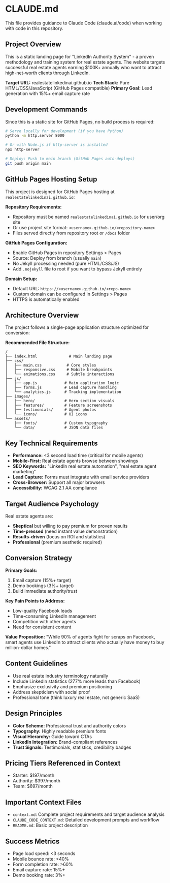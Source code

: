 # CLAUDE.md

This file provides guidance to Claude Code (claude.ai/code) when working with code in this repository.

## Project Overview

This is a static landing page for "LinkedIn Authority System" - a proven methodology and training system for real estate agents. The website targets successful real estate agents earning $100K+ annually who want to attract high-net-worth clients through LinkedIn.

**Target URL:** realestatelinkedinai.github.io
**Tech Stack:** Pure HTML/CSS/JavaScript (GitHub Pages compatible)
**Primary Goal:** Lead generation with 15%+ email capture rate

## Development Commands

Since this is a static site for GitHub Pages, no build process is required:

```bash
# Serve locally for development (if you have Python)
python -m http.server 8000

# Or with Node.js if http-server is installed
npx http-server

# Deploy: Push to main branch (GitHub Pages auto-deploys)
git push origin main
```

## GitHub Pages Hosting Setup

This project is designed for GitHub Pages hosting at `realestatelinkedinai.github.io`:

**Repository Requirements:**
- Repository must be named `realestatelinkedinai.github.io` for user/org site
- Or use project site format: `<username>.github.io/<repository-name>`
- Files served directly from repository root or `/docs` folder

**GitHub Pages Configuration:**
- Enable GitHub Pages in repository Settings > Pages
- Source: Deploy from branch (usually `main`)
- No Jekyll processing needed (pure HTML/CSS/JS)
- Add `.nojekyll` file to root if you want to bypass Jekyll entirely

**Domain Setup:**
- Default URL: `https://<username>.github.io/<repo-name>`
- Custom domain can be configured in Settings > Pages
- HTTPS is automatically enabled

## Architecture Overview

The project follows a single-page application structure optimized for conversion:

**Recommended File Structure:**
```
/
├── index.html              # Main landing page
├── css/
│   ├── main.css           # Core styles
│   ├── responsive.css     # Mobile breakpoints
│   └── animations.css     # Subtle interactions
├── js/
│   ├── app.js            # Main application logic
│   ├── forms.js          # Lead capture handling
│   └── analytics.js      # Tracking implementation
├── images/
│   ├── hero/             # Hero section visuals
│   ├── features/         # Feature screenshots
│   ├── testimonials/     # Agent photos
│   └── icons/            # UI icons
└── assets/
    ├── fonts/            # Custom typography
    └── data/             # JSON data files
```

## Key Technical Requirements

- **Performance:** <3 second load time (critical for mobile agents)
- **Mobile-First:** Real estate agents browse between showings
- **SEO Keywords:** "LinkedIn real estate automation", "real estate agent marketing"
- **Lead Capture:** Forms must integrate with email service providers
- **Cross-Browser:** Support all major browsers
- **Accessibility:** WCAG 2.1 AA compliance

## Target Audience Psychology

Real estate agents are:
- **Skeptical** but willing to pay premium for proven results
- **Time-pressed** (need instant value demonstration)
- **Results-driven** (focus on ROI and statistics)
- **Professional** (premium aesthetic required)

## Conversion Strategy

**Primary Goals:**
1. Email capture (15%+ target)
2. Demo bookings (3%+ target)
3. Build immediate authority/trust

**Key Pain Points to Address:**
- Low-quality Facebook leads
- Time-consuming LinkedIn management
- Competition with other agents
- Need for consistent content

**Value Proposition:**
"While 90% of agents fight for scraps on Facebook, smart agents use LinkedIn to attract clients who actually have money to buy million-dollar homes."

## Content Guidelines

- Use real estate industry terminology naturally
- Include LinkedIn statistics (277% more leads than Facebook)
- Emphasize exclusivity and premium positioning
- Address skepticism with social proof
- Professional tone (think luxury real estate, not generic SaaS)

## Design Principles

- **Color Scheme:** Professional trust and authority colors
- **Typography:** Highly readable premium fonts
- **Visual Hierarchy:** Guide toward CTAs
- **LinkedIn Integration:** Brand-compliant references
- **Trust Signals:** Testimonials, statistics, credibility badges

## Pricing Tiers Referenced in Context

- Starter: $197/month
- Authority: $397/month  
- Team: $697/month

## Important Context Files

- `context.md`: Complete project requirements and target audience analysis
- `CLAUDE_CODE_CONTEXT.md`: Detailed development prompts and workflow
- `README.md`: Basic project description

## Success Metrics

- Page load speed: <3 seconds
- Mobile bounce rate: <40%
- Form completion rate: >60%
- Email capture rate: 15%+
- Demo booking rate: 3%+